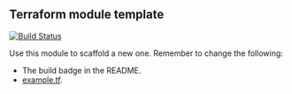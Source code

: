 ## Terraform module template

[![Build Status](https://travis-ci.com/telia-oss/terraform-module-template.svg?branch=master)](https://travis-ci.com/telia-oss/terraform-module-template)

Use this module to scaffold a new one. Remember to change the following:

- The build badge in the README.
- [example.tf](examples/default/example.tf).
